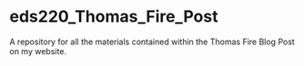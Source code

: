 # eds220_Thomas_Fire_Post
A repository for all the materials contained within the Thomas Fire Blog Post on my website.
